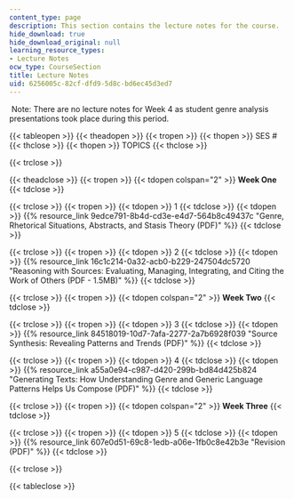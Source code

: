 ```yaml
---
content_type: page
description: This section contains the lecture notes for the course.
hide_download: true
hide_download_original: null
learning_resource_types:
- Lecture Notes
ocw_type: CourseSection
title: Lecture Notes
uid: 6256005c-82cf-dfd9-5d8c-bd6ec45d3ed7
---
```


 Note: There are no lecture notes for Week 4 as student genre analysis presentations took place during this period.

{{< tableopen >}}
{{< theadopen >}}
{{< tropen >}}
{{< thopen >}}
SES #
{{< thclose >}}
{{< thopen >}}
TOPICS
{{< thclose >}}

{{< trclose >}}

{{< theadclose >}}
{{< tropen >}}
{{< tdopen colspan="2" >}}
**Week One**
{{< tdclose >}}

{{< trclose >}}
{{< tropen >}}
{{< tdopen >}}
1
{{< tdclose >}}
{{< tdopen >}}
{{% resource_link 9edce791-8b4d-cd3e-e4d7-564b8c49437c "Genre, Rhetorical Situations, Abstracts, and Stasis Theory (PDF)" %}}
{{< tdclose >}}

{{< trclose >}}
{{< tropen >}}
{{< tdopen >}}
2
{{< tdclose >}}
{{< tdopen >}}
{{% resource_link 16c1c214-0a32-acb0-b229-247504dc5720 "Reasoning with Sources: Evaluating, Managing, Integrating, and Citing the Work of Others (PDF - 1.5MB)" %}}
{{< tdclose >}}

{{< trclose >}}
{{< tropen >}}
{{< tdopen colspan="2" >}}
**Week Two**
{{< tdclose >}}

{{< trclose >}}
{{< tropen >}}
{{< tdopen >}}
3
{{< tdclose >}}
{{< tdopen >}}
{{% resource_link 84518019-10d7-7afa-2277-2a7b6928f039 "Source Synthesis: Revealing Patterns and Trends (PDF)" %}}
{{< tdclose >}}

{{< trclose >}}
{{< tropen >}}
{{< tdopen >}}
4
{{< tdclose >}}
{{< tdopen >}}
{{% resource_link a55a0e94-c987-d420-299b-bd84d425b824 "Generating Texts: How Understanding Genre and Generic Language Patterns Helps Us Compose (PDF)" %}}
{{< tdclose >}}

{{< trclose >}}
{{< tropen >}}
{{< tdopen colspan="2" >}}
**Week Three**
{{< tdclose >}}

{{< trclose >}}
{{< tropen >}}
{{< tdopen >}}
5
{{< tdclose >}}
{{< tdopen >}}
{{% resource_link 607e0d51-69c8-1edb-a06e-1fb0c8e42b3e "Revision (PDF)" %}}
{{< tdclose >}}

{{< trclose >}}

{{< tableclose >}}